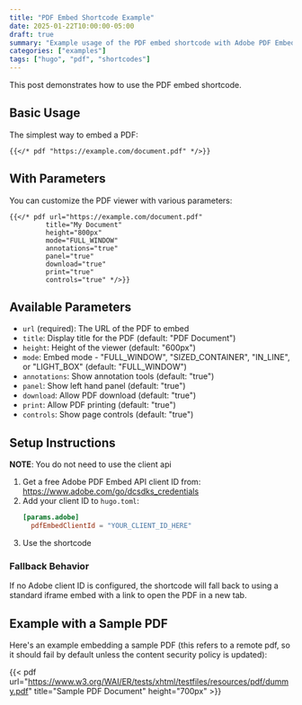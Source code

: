 ```yaml
---
title: "PDF Embed Shortcode Example"
date: 2025-01-22T10:00:00-05:00
draft: true
summary: "Example usage of the PDF embed shortcode with Adobe PDF Embed API"
categories: ["examples"]
tags: ["hugo", "pdf", "shortcodes"]
---
```


This post demonstrates how to use the PDF embed shortcode.

## Basic Usage

The simplest way to embed a PDF:

```
{{</* pdf "https://example.com/document.pdf" */>}}
```

## With Parameters

You can customize the PDF viewer with various parameters:

```
{{</* pdf url="https://example.com/document.pdf"
         title="My Document"
         height="800px"
         mode="FULL_WINDOW"
         annotations="true"
         panel="true"
         download="true"
         print="true"
         controls="true" */>}}
```

## Available Parameters

- `url` (required): The URL of the PDF to embed
- `title`: Display title for the PDF (default: "PDF Document")
- `height`: Height of the viewer (default: "600px")
- `mode`: Embed mode - "FULL_WINDOW", "SIZED_CONTAINER", "IN_LINE", or "LIGHT_BOX" (default: "FULL_WINDOW")
- `annotations`: Show annotation tools (default: "true")
- `panel`: Show left hand panel (default: "true")
- `download`: Allow PDF download (default: "true")
- `print`: Allow PDF printing (default: "true")
- `controls`: Show page controls (default: "true")

## Setup Instructions

**NOTE**: You do not need to use the client api

1. Get a free Adobe PDF Embed API client ID from: https://www.adobe.com/go/dcsdks_credentials
2. Add your client ID to `hugo.toml`:
   ```toml
   [params.adobe]
     pdfEmbedClientId = "YOUR_CLIENT_ID_HERE"
   ```
3. Use the shortcode

### Fallback Behavior

If no Adobe client ID is configured, the shortcode will fall back to using a standard iframe embed with a link to open the PDF in a new tab.

## Example with a Sample PDF

Here's an example embedding a sample PDF (this refers to a remote pdf, so it should fail by default unless the content security policy is updated):

{{< pdf url="https://www.w3.org/WAI/ER/tests/xhtml/testfiles/resources/pdf/dummy.pdf" title="Sample PDF Document" height="700px" >}}
